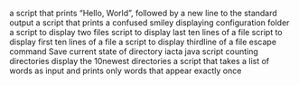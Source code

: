 a script that prints “Hello, World”, followed by a new line to the standard output
a script that prints a confused  smiley
displaying configuration folder
a script to display two files 
script to display last ten lines of a file
script to display first ten lines of a file
a script to display thirdline of a file
escape command
 Save current state of directory
 iacta
java script
counting directories
display the 10newest directories
a script that takes a list of words as input and prints only words that appear exactly once
